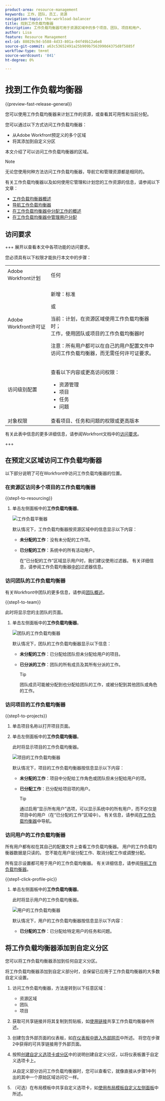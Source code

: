 ```yaml
---
product-area: resource-management
keywords: 工作，团队，员工，资源
navigation-topic: the-workload-balancer
title: 找到工作负载均衡器
description: 工作负载均衡器可用于资源区域中的多个项目、团队、项目和用户。
author: Lisa
feature: Resource Management
exl-id: 88029c9d-b588-4d33-801a-04f49b12a6e8
source-git-commit: a63c53652491a25b909b7563990d4375d8f5885f
workflow-type: tm+mt
source-wordcount: '841'
ht-degree: 0%

---
```


# 找到工作负载均衡器

{{preview-fast-release-general}}

您可以使用工作负载均衡器来计划工作的资源，或查看其可用性和当前分配。

您可以通过以下方式访问工作负载均衡器：

* 从Adobe Workfront预定义的多个区域
* 将其添加到自定义分区

本文介绍了可以访问工作负载均衡器的区域。

>[!NOTE]
>
>无论您使用何种方法访问工作负载均衡器，导航它和管理资源都是相同的。
>
>有关工作负载均衡器以及如何使用它管理和计划您的工作资源的信息，请参阅以下文章：
>
>* [工作负载均衡器概述](../../resource-mgmt/workload-balancer/overview-workload-balancer.md)
>* [导航工作负载均衡器](../../resource-mgmt/workload-balancer/navigate-the-workload-balancer.md)
>* [在工作负载均衡器中分配工作的概述](../../resource-mgmt/workload-balancer/assign-work-in-workload-balancer.md)
>* [在工作负载均衡器中管理用户分配](../../resource-mgmt/workload-balancer/manage-user-allocations-workload-balancer.md)

## 访问要求

+++ 展开以查看本文中各项功能的访问要求。

您必须具有以下权限才能执行本文中的步骤：

<table style="table-layout:auto"> 
 <col> 
 <col> 
 <tbody> 
  <tr> 
   <td role="rowheader">Adobe Workfront计划</td> 
   <td> <p>任何 </p> </td> 
  </tr> 
  <tr> 
   <td role="rowheader">Adobe Workfront许可证</td> 
   <td><p>新增：标准</p>
       <p>或</p>
       <p>当前：计划，在资源区域使用工作负载均衡器时；</br>
       工作，使用团队或项目的工作负载均衡器时</p>
       <p><span class="preview">注意：所有用户都可以在自己的用户配置文件中访问工作负载均衡器，而无需任何许可证要求。</span></p></td>
  </tr> 
   <td role="rowheader">访问级别配置</td> 
   <td> <p>查看以下内容或更高访问权限：</p> 
    <ul> 
     <li>资源管理</li> 
     <li>项目</li> 
     <li>任务</li> 
     <li>问题</li> 
    </ul> </td> 
  </tr> 
  <tr> 
   <td role="rowheader">对象权限</td> 
   <td>查看项目、任务和问题的权限或更高版本</td> 
  </tr> 
 </tbody> 
</table>

有关此表中信息的更多详细信息，请参阅Workfront文档中的[访问要求](/help/quicksilver/administration-and-setup/add-users/access-levels-and-object-permissions/access-level-requirements-in-documentation.md)。

+++

## 在预定义区域访问工作负载均衡器

以下部分说明了可在Workfront中访问工作负载均衡器的位置。

### 在资源区访问多个项目的工作负载均衡器

{{step1-to-resourcing}}

1. 单击左侧面板中的&#x200B;**工作负载均衡器**。

   ![工作负载平衡器](assets/nwe-balancer-global.png)

   默认情况下，工作负载均衡器按资源区域中的信息显示以下内容：

   * **未分配的工作**：没有未分配的工作项。
   * **已分配的工作**：系统中的所有活动用户。

     在“已分配的工作”区域显示用户时，我们建议使用过滤器。 有关详细信息，请参阅工作负载均衡器[中的](../workload-balancer/filter-information-workload-balancer.md)过滤器信息。

### 访问团队的工作负载均衡器

有关Workfront中团队的更多信息，请参阅[团队概述](/help/quicksilver/people-teams-and-groups/create-and-manage-teams/teams-overview.md)。

{{step1-to-team}}

此时将显示您的主团队的页面。

1. 单击左侧面板中的&#x200B;**工作负载均衡器**。

   ![团队的工作负载均衡器](assets/nwe-balancer-team-350x172.png)

   默认情况下，团队的工作负载均衡器显示以下信息：

   * **未分配的工作**：已分配给团队但未分配给用户的项目。
   * **已分派的工作**：团队的所有成员及其所有分派的工作。

     >[!TIP]
     >
     >团队成员可能被分配到也分配给团队的工作，或被分配到其他团队或角色的工作。

### 访问项目的工作负载均衡器

{{step1-to-projects}}

1. 单击项目名称以打开项目页面。
1. 单击左侧面板中的&#x200B;**工作负载均衡器**。

   此时将显示项目的工作负载均衡器。

   ![项目的工作负载均衡器](assets/nwe-balancer-project-350x152.png)

   默认情况下，项目的工作负载均衡器按信息显示以下内容：

   * **未分配的工作**：项目中分配给工作角色或团队但未分配给用户的项。
   * **已分配工作**：已分配给项目项的用户。

     >[!TIP]
     >
     >通过启用“显示所有用户”选项，可以显示系统中的所有用户，而不仅仅是项目中的用户（在“已分配的工作”区域中）。 有关信息，请参阅[在工作负载均衡器](../workload-balancer/navigate-the-workload-balancer.md)中导航。

<div class="preview">

### 访问用户的工作负载均衡器

所有用户都有权在其自己的配置文件上查看工作负载均衡器。 用户的工作负载均衡器数据是只读的。 您不能在用户层分配工作、取消分配工作或调整分配。

所有显示设置都可用于用户的工作负载均衡器。 有关详细信息，请参阅[导航工作负载均衡器](/help/quicksilver/resource-mgmt/workload-balancer/navigate-the-workload-balancer.md)。

{{step1-click-profile-pic}}

1. 单击左侧面板中的&#x200B;**工作负载均衡器**。

   此时将显示用户的工作负载均衡器。

   ![用户的工作负载均衡器](assets/workload-balancer-user.png)

   默认情况下，用户的工作负载均衡器按信息显示以下内容：

   * **已分配的工作**：已分配给特定用户的任务和问题。

</div>

## 将工作负载均衡器添加到自定义分区

您可以将工作负载均衡器添加到任何自定义分区。

将工作负载均衡器添加到自定义部分时，会保留已应用于工作负载均衡器的大多数自定义设置。

1. 访问工作负载均衡器，方法是转到以下任意区域：

   * 资源区域
   * 团队
   * 项目

1. 获取可共享链接并将其复制到剪贴板，如[使用链接](../../resource-mgmt/workload-balancer/share-link-for-workload-balancer.md)共享工作负载均衡器中所述。
1. 创建包含外部页面的仪表板，如[在仪表板中嵌入外部网页](../../reports-and-dashboards/dashboards/creating-and-managing-dashboards/embed-external-web-page-dashboard.md)中所述。 将您在步骤2中获得的可共享链接用于外部页面。

   <!--
      (NOTE: ensure this stays correct)
      -->

1. 按照[创建自定义选项卡或分区](../../workfront-basics/manage-your-account-and-profile/configuring-your-user-profile/create-custom-tabs.md)中的说明创建自定义分区，以将仪表板置于自定义选项卡上。

   从自定义部分访问工作负载均衡器时，您可以查看它，就像直接从步骤1中列出的其中一个原始区域访问它一样。

   <!--
      (NOTE: ensure this stays correct)
     -->

1. （可选）在布局模板中共享自定义选项卡，如[使用布局模板自定义左侧面板](../../administration-and-setup/customize-workfront/use-layout-templates/customize-left-panel.md)中所述。


<!--
For a team:

* From the Workload Balancer section of a team.

  You can adjust allocations and review or assign work from multiple projects to individual team members.

For a project:

  You can do the following when you use the Workload Balancer within a project:

   * Assign work on the project to users already assigned other work on the project.
   * Assign work to any user that might not be on the project.

   * View additional work that users are assigned to on other projects.
   * Adjust user allocations to work items.-->

